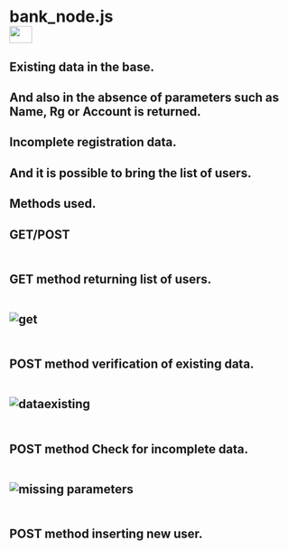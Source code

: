 # bank_node.js<br>  <img align="center" alto="Ellen-Git" height="30" width="40" src="https://cdn.jsdelivr.net/gh/devicons/devicon/icons/nodejs/nodejs-original.svg">

<h2> Existing data in the base.
<h2> And also in the absence of parameters such as Name, Rg or Account is returned.
<h2> Incomplete registration data.
<h2> And it is possible to bring the list of users.
<h2> Methods used.
<h2> GET/POST
<br></br>

<h2> GET method returning list of users.
<br><br>

![get](https://user-images.githubusercontent.com/122386488/234482209-8ba20bf9-fd8f-435f-b1e0-89fc945ccfff.png)
<br><br>

<h2> POST method verification of existing data.
<br><br>

![dataexisting](https://user-images.githubusercontent.com/122386488/234482543-d6dba110-1f3f-484f-8244-3ee38abb426a.png)
<br><br>

<h2> POST method Check for incomplete data.
<br><br>

![missing parameters](https://user-images.githubusercontent.com/122386488/234482810-9101b5dd-ca21-4689-a5e5-8c4ab72d869b.png)
<br><br>

<h2> POST method inserting new user.
<br><br>

